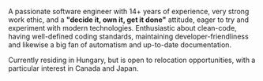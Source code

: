 A passionate software engineer with 14+ years of experience, very strong work ethic, and a **"decide it, own it, get it done"** attitude, eager to try and experiment with modern technologies. Enthusiastic about clean-code, having well-defined coding standards, maintaining developer-friendliness and likewise a big fan of automatism and up-to-date documentation.

Currently residing in Hungary, but is open to relocation opportunities, with a particular interest in Canada and Japan.